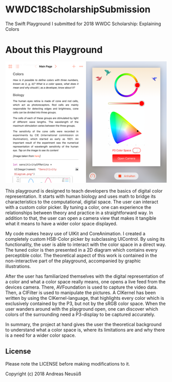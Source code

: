 # WWDC18ScholarshipSubmission
The Swift Playground I submitted for 2018 WWDC Scholarship: Explaining Colors

# About this Playground

![Screenshot of the app.](https://github.com/Tantalum73/WWDC18ScholarshipSubmission/blob/master/Screenshot.png)


This playground is designed to teach developers the basics of digital color representation. It starts with human biology and uses math to bridge its characteristics to the computational, digital space.
The user can interact with a custom color picker. By tuning a color, one can experience the relationships between theory and practice in a straightforward way.
In addition to that, the user can open a camera view that makes it tangible what it means to have a wider color space displayed.

My code makes heavy use of UIKit and CoreAnimation. I created a completely custom HSB-Color picker by subclassing UIControl. By using its functionality, the user is able to interact with the color space in a direct way. The tuned color is then presented in a 2D diagram which contains every perceptible color.
The theoretical aspect of this work is contained in the non-interactive part of the playground, accompanied by graphic illustrations.

After the user has familiarized themselves with the digital representation of a color and what a color space really means, one opens a live feed from the devices camera.
There, AVFoundation is used to capture the video data. Then, a CIFilter is used to manipulate the pictures. A CIKernel has been written by using the CIKernel-language, that highlights every color which is exclusively contained by the P3, but not by the sRGB color space.
When the user wanders around with the playground open, one can discover which colors of the surrounding need a P3-display to be captured accurately.

In summary, the project at hand gives the user the theoretical background to understand what a color space is, where its limitations are and why there is a need for a wider color space.


## License

Please note the LICENSE before making modifications to it.

Copyright (c) 2018 Andreas Neusüß
